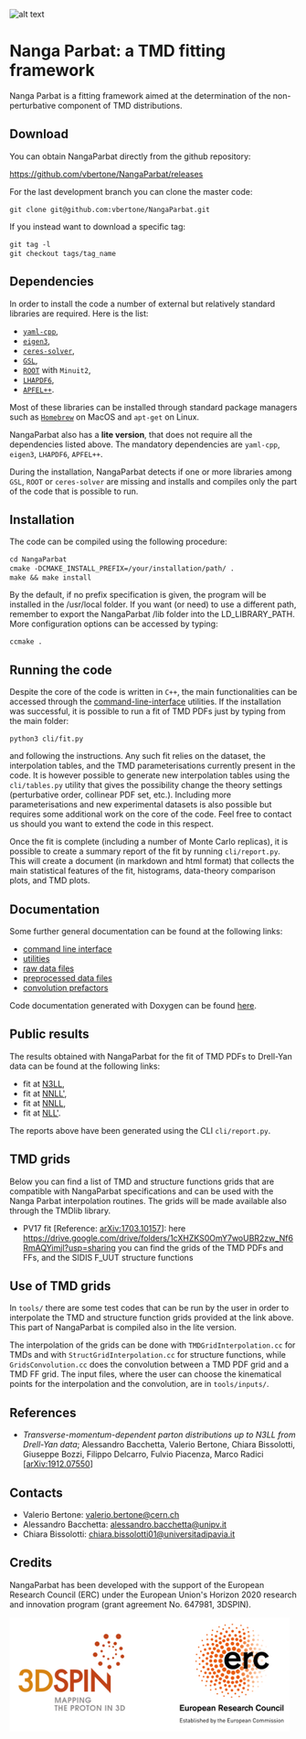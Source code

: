 ![alt text](https://github.com/vbertone/NangaParbat/raw/master/doc/NangaParbatPanoramic.png
 "Nanga Parbat")

# Nanga Parbat: a TMD fitting framework

Nanga Parbat is a fitting framework aimed at the determination of the
non-perturbative component of TMD distributions.

## Download

You can obtain NangaParbat directly from the github repository:

https://github.com/vbertone/NangaParbat/releases

For the last development branch you can clone the master code:

```Shell
git clone git@github.com:vbertone/NangaParbat.git
```

If you instead want to download a specific tag:

```Shell
git tag -l
git checkout tags/tag_name
```
## Dependencies

In order to install the code a number of external but relatively standard libraries are required. Here is the list:
- [``yaml-cpp``](https://github.com/jbeder/yaml-cpp),
- [``eigen3``](https://eigen.tuxfamily.org/dox/),
- [``ceres-solver``](http://ceres-solver.org),
- [``GSL``](https://www.gnu.org/software/gsl/doc/html/),
- [``ROOT``](https://root.cern.ch) with ``Minuit2``,
- [``LHAPDF6``](https://lhapdf.hepforge.org),
- [``APFEL++``](https://github.com/vbertone/apfelxx).

Most of these libraries can be installed through standard package managers such as [``Homebrew``](https://brew.sh) on MacOS and ``apt-get`` on Linux.

NangaParbat also has a __lite version__, that does not require all the dependencies listed above. The mandatory dependencies are ``yaml-cpp``, ``eigen3``, ``LHAPDF6``, ``APFEL++``. 

During the installation, NangaParbat detects if one or more libraries among ``GSL``, ``ROOT`` or ``ceres-solver`` are missing and installs and compiles only the part of the code that is possible to run.


## Installation 

The code can be compiled using the following procedure:

```Shell
cd NangaParbat
cmake -DCMAKE_INSTALL_PREFIX=/your/installation/path/ .
make && make install
```
By the default, if no prefix specification is given, the program will
be installed in the /usr/local folder. If you want (or need) to use a
different path, remember to export the NangaParbat /lib folder into the
LD_LIBRARY_PATH. More configuration options can be accessed by typing:

```Shell
ccmake .
```

## Running the code

Despite the core of the code is written in ``C++``, the main functionalities can be accessed through the [command-line-interface](doc/CommandLineInterface.md) utilities. If the installation was successful, it is possible to run a fit of TMD PDFs just by typing from the main folder:
```Shell
python3 cli/fit.py
```
and following the instructions. Any such fit relies on the dataset, the interpolation tables, and the TMD parameterisations currently present in the code. It is however possible to generate new interpolation tables using the ``cli/tables.py`` utility that gives the possibility change the theory settings (perturbative order, collinear PDF set, etc.). Including more parameterisations and new experimental datasets is also possible but requires some additional work on the core of the code. Feel free to contact us should you want to extend the code in this respect.

Once the fit is complete (including a number of Monte Carlo replicas), it is possible to create a summary report of the fit by running ``cli/report.py``. This will create a document (in markdown and html format) that collects the main statistical features of the fit, histograms, data-theory comparison plots, and TMD plots.

## Documentation

Some further general documentation can be found at the following links:

- [command line interface](doc/CommandLineInterface.md)
- [utilities](run/)
- [raw data files](rawdata/)
- [preprocessed data files](data/)
- [convolution prefactors](doc/ConvTablesPrefactors.md)

Code documentation generated with Doxygen can be found [here](https://vbertone.github.io/NangaParbat/html/index.html).

## Public results

The results obtained with NangaParbat for the fit of TMD PDFs to Drell-Yan data can be found at the following links:

- fit at [N3LL](https://vbertone.github.io/NangaParbat/results/PV19/N3LL/index.html),
- fit at [NNLL'](https://vbertone.github.io/NangaParbat/results/PV19/NNLLp/index.html),
- fit at [NNLL](https://vbertone.github.io/NangaParbat/results/PV19/NNLL/index.html),
- fit at [NLL'](https://vbertone.github.io/NangaParbat/results/PV19/NLLp/index.html).

The reports above have been generated using the CLI ``cli/report.py``.

## TMD grids

Below you can find a list of TMD and structure functions grids that
are compatible with NangaParbat specifications and can be used with
the Nanga Parbat interpolation routines. The grids will be made
available also through the TMDlib library.

- PV17 fit [Reference: [arXiv:1703.10157](https://arxiv.org/pdf/1703.10157.pdf)]: here https://drive.google.com/drive/folders/1cXHZKS0OmY7woUBR2zw_Nf6RmAQYimjl?usp=sharing you can find the grids of the TMD PDFs and FFs, and the SIDIS F_UUT structure functions

## Use of TMD grids

In ``tools/`` there are some test codes that can be run by the user in
order to interpolate the TMD and structure function grids provided at
the link above. This part of NangaParbat is compiled also in the lite
version.

The interpolation of the grids can be done with
``TMDGridInterpolation.cc`` for TMDs and with
``StructGridInterpolation.cc`` for structure functions, while
``GridsConvolution.cc`` does the convolution between a TMD PDF grid
and a TMD FF grid. The input files, where the user can choose the
kinematical points for the interpolation and the convolution, are in
``tools/inputs/``.

## References

- *Transverse-momentum-dependent parton distributions up to N3LL from Drell-Yan data*; Alessandro Bacchetta, Valerio Bertone, Chiara Bissolotti, Giuseppe Bozzi, Filippo Delcarro, Fulvio Piacenza, Marco Radici [[arXiv:1912.07550](https://arxiv.org/pdf/1912.07550.pdf)]

## Contacts

- Valerio Bertone: valerio.bertone@cern.ch
- Alessandro Bacchetta: alessandro.bacchetta@unipv.it
- Chiara Bissolotti: chiara.bissolotti01@universitadipavia.it

## Credits

NangaParbat has been developed with the support of the European
Research Council (ERC) under the European Union's Horizon 2020
research and innovation program (grant agreement No. 647981, 3DSPIN).

<img src="resources/3DSPIN_ERC_logo.png" alt="3DSPIN log" height="200"/>
